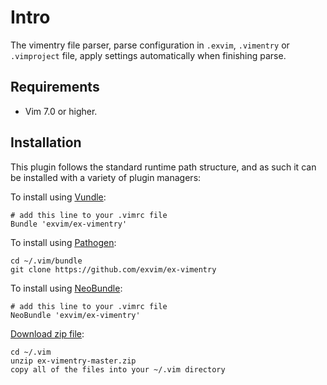 # Intro

The vimentry file parser, parse configuration in `.exvim`, `.vimentry` or `.vimproject` 
file, apply settings automatically when finishing parse. 

## Requirements

- Vim 7.0 or higher.

## Installation

This plugin follows the standard runtime path structure, and as such it can 
be installed with a variety of plugin managers:
    
To install using [Vundle](https://github.com/gmarik/vundle):

    # add this line to your .vimrc file
    Bundle 'exvim/ex-vimentry'

To install using [Pathogen](https://github.com/tpope/vim-pathogen):

    cd ~/.vim/bundle
    git clone https://github.com/exvim/ex-vimentry

To install using [NeoBundle](https://github.com/Shougo/neobundle.vim):

    # add this line to your .vimrc file
    NeoBundle 'exvim/ex-vimentry'

[Download zip file](https://github.com/exvim/ex-vimentry/archive/master.zip):

    cd ~/.vim
    unzip ex-vimentry-master.zip
    copy all of the files into your ~/.vim directory

